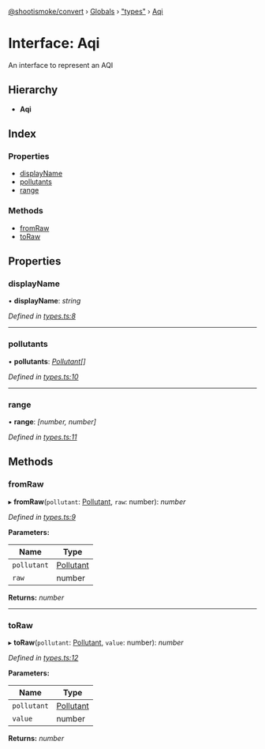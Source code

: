 [@shootismoke/convert](../README.md) › [Globals](../globals.md) › ["types"](../modules/_types_.md) › [Aqi](_types_.aqi.md)

# Interface: Aqi

An interface to represent an AQI

## Hierarchy

* **Aqi**

## Index

### Properties

* [displayName](_types_.aqi.md#displayname)
* [pollutants](_types_.aqi.md#pollutants)
* [range](_types_.aqi.md#range)

### Methods

* [fromRaw](_types_.aqi.md#fromraw)
* [toRaw](_types_.aqi.md#toraw)

## Properties

###  displayName

• **displayName**: *string*

*Defined in [types.ts:8](https://github.com/shootismoke/common/blob/abfb8ac/packages/convert/src/types.ts#L8)*

___

###  pollutants

• **pollutants**: *[Pollutant](../modules/_util_pollutant_.md#pollutant)[]*

*Defined in [types.ts:10](https://github.com/shootismoke/common/blob/abfb8ac/packages/convert/src/types.ts#L10)*

___

###  range

• **range**: *[number, number]*

*Defined in [types.ts:11](https://github.com/shootismoke/common/blob/abfb8ac/packages/convert/src/types.ts#L11)*

## Methods

###  fromRaw

▸ **fromRaw**(`pollutant`: [Pollutant](../modules/_util_pollutant_.md#pollutant), `raw`: number): *number*

*Defined in [types.ts:9](https://github.com/shootismoke/common/blob/abfb8ac/packages/convert/src/types.ts#L9)*

**Parameters:**

Name | Type |
------ | ------ |
`pollutant` | [Pollutant](../modules/_util_pollutant_.md#pollutant) |
`raw` | number |

**Returns:** *number*

___

###  toRaw

▸ **toRaw**(`pollutant`: [Pollutant](../modules/_util_pollutant_.md#pollutant), `value`: number): *number*

*Defined in [types.ts:12](https://github.com/shootismoke/common/blob/abfb8ac/packages/convert/src/types.ts#L12)*

**Parameters:**

Name | Type |
------ | ------ |
`pollutant` | [Pollutant](../modules/_util_pollutant_.md#pollutant) |
`value` | number |

**Returns:** *number*
